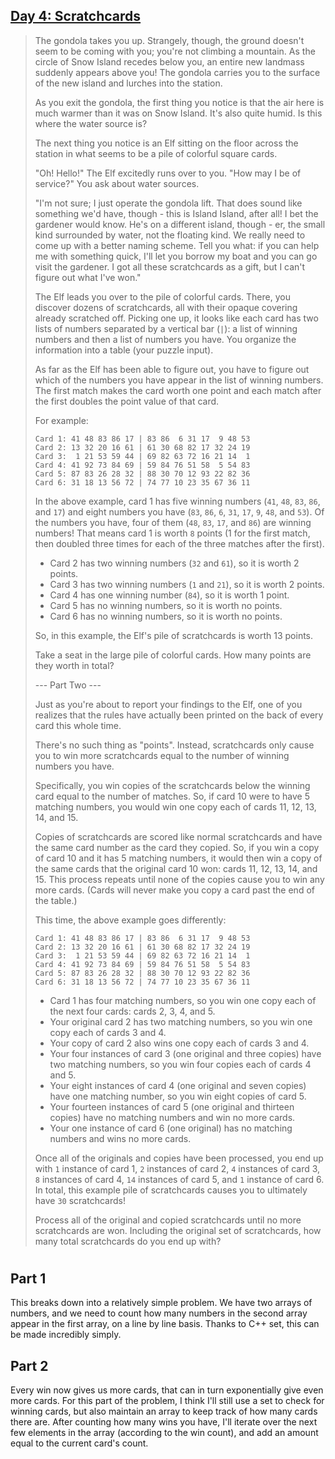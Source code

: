 ## [Day 4: Scratchcards](https://adventofcode.com/2023/day/4) ##

> The gondola takes you up. Strangely, though, the ground doesn't seem to be coming with you; you're not climbing a mountain. As the circle of Snow Island recedes below you, an entire new landmass suddenly appears above you! The gondola carries you to the surface of the new island and lurches into the station.
> 
> As you exit the gondola, the first thing you notice is that the air here is much warmer than it was on Snow Island. It's also quite humid. Is this where the water source is?
> 
> The next thing you notice is an Elf sitting on the floor across the station in what seems to be a pile of colorful square cards.
> 
> "Oh! Hello!" The Elf excitedly runs over to you. "How may I be of service?" You ask about water sources.
> 
> "I'm not sure; I just operate the gondola lift. That does sound like something we'd have, though - this is Island Island, after all! I bet the gardener would know. He's on a different island, though - er, the small kind surrounded by water, not the floating kind. We really need to come up with a better naming scheme. Tell you what: if you can help me with something quick, I'll let you borrow my boat and you can go visit the gardener. I got all these scratchcards as a gift, but I can't figure out what I've won."
> 
> The Elf leads you over to the pile of colorful cards. There, you discover dozens of scratchcards, all with their opaque covering already scratched off. Picking one up, it looks like each card has two lists of numbers separated by a vertical bar (`|`): a list of winning numbers and then a list of numbers you have. You organize the information into a table (your puzzle input).
> 
> As far as the Elf has been able to figure out, you have to figure out which of the numbers you have appear in the list of winning numbers. The first match makes the card worth one point and each match after the first doubles the point value of that card.
> 
> For example:
> ``` 
> Card 1: 41 48 83 86 17 | 83 86  6 31 17  9 48 53
> Card 2: 13 32 20 16 61 | 61 30 68 82 17 32 24 19
> Card 3:  1 21 53 59 44 | 69 82 63 72 16 21 14  1
> Card 4: 41 92 73 84 69 | 59 84 76 51 58  5 54 83
> Card 5: 87 83 26 28 32 | 88 30 70 12 93 22 82 36
> Card 6: 31 18 13 56 72 | 74 77 10 23 35 67 36 11
> ```
> In the above example, card 1 has five winning numbers (`41`, `48`, `83`, `86`, and `17`) and eight numbers you have (`83`, `86`, `6`, `31`, `17`, `9`, `48`, and `53`). Of the numbers you have, four of them (`48`, `83`, `17`, and `86`) are winning numbers! That means card 1 is worth `8` points (1 for the first match, then doubled three times for each of the three matches after the first).
> 
> - Card 2 has two winning numbers (`32` and `61`), so it is worth 2 points.
> - Card 3 has two winning numbers (`1` and `21`), so it is worth 2 points.
> - Card 4 has one winning number (`84`), so it is worth 1 point.
> - Card 5 has no winning numbers, so it is worth no points.
> - Card 6 has no winning numbers, so it is worth no points.
> 
> So, in this example, the Elf's pile of scratchcards is worth 13 points.
> 
> Take a seat in the large pile of colorful cards. How many points are they worth in total?
> 
> --- Part Two ---
> 
> Just as you're about to report your findings to the Elf, one of you realizes that the rules have actually been printed on the back of every card this whole time.
> 
> There's no such thing as "points". Instead, scratchcards only cause you to win more scratchcards equal to the number of winning numbers you have.
> 
> Specifically, you win copies of the scratchcards below the winning card equal to the number of matches. So, if card 10 were to have 5 matching numbers, you would win one copy each of cards 11, 12, 13, 14, and 15.
> 
> Copies of scratchcards are scored like normal scratchcards and have the same card number as the card they copied. So, if you win a copy of card 10 and it has 5 matching numbers, it would then win a copy of the same cards that the original card 10 won: cards 11, 12, 13, 14, and 15. This process repeats until none of the copies cause you to win any more cards. (Cards will never make you copy a card past the end of the table.)
> 
> This time, the above example goes differently:
> ```
> Card 1: 41 48 83 86 17 | 83 86  6 31 17  9 48 53
> Card 2: 13 32 20 16 61 | 61 30 68 82 17 32 24 19
> Card 3:  1 21 53 59 44 | 69 82 63 72 16 21 14  1
> Card 4: 41 92 73 84 69 | 59 84 76 51 58  5 54 83
> Card 5: 87 83 26 28 32 | 88 30 70 12 93 22 82 36
> Card 6: 31 18 13 56 72 | 74 77 10 23 35 67 36 11
> ```
> - Card 1 has four matching numbers, so you win one copy each of the next four cards: cards 2, 3, 4, and 5.
> - Your original card 2 has two matching numbers, so you win one copy each of cards 3 and 4.
> - Your copy of card 2 also wins one copy each of cards 3 and 4.
> - Your four instances of card 3 (one original and three copies) have two matching numbers, so you win four copies each of cards 4 and 5.
> - Your eight instances of card 4 (one original and seven copies) have one matching number, so you win eight copies of card 5.
> - Your fourteen instances of card 5 (one original and thirteen copies) have no matching numbers and win no more cards.
> - Your one instance of card 6 (one original) has no matching numbers and wins no more cards.
> 
> Once all of the originals and copies have been processed, you end up with `1` instance of card 1, `2` instances of card 2, `4` instances of card 3, `8` instances of card 4, `14` instances of card 5, and `1` instance of card 6. In total, this example pile of scratchcards causes you to ultimately have `30` scratchcards!
> 
> Process all of the original and copied scratchcards until no more scratchcards are won. Including the original set of scratchcards, how many total scratchcards do you end up with?

#

## Part 1 ##

This breaks down into a relatively simple problem. We have two arrays of numbers, and we need to count how many numbers in the second array appear in the first array, on a line by line basis. Thanks to C++ set, this can be made incredibly simply.

## Part 2 ##

Every win now gives us more cards, that can in turn exponentially give even more cards. For this part of the problem, I think I'll still use a set to check for winning cards, but also maintain an array to keep track of how many cards there are. After counting how many wins you have, I'll iterate over the next few elements in the array (according to the win count), and add an amount equal to the current card's count.